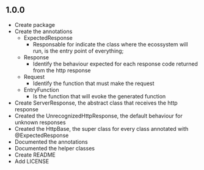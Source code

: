 ## 1.0.0

- Create package
- Create the annotations
    - ExpectedResponse
        - Responsable for indicate the class where the ecossystem will run, is the entry point of everything;
    - Response
        - Identify the behaviour expected for each response code returned from the http response
    - Request
        - Identify the function that must make the request
    - EntryFunction
        - Is the function that will evoke the generated function
- Create ServerResponse, the abstract class that receives the http response
- Created the UnrecognizedHttpResponse, the default behaviour for unknown responses
- Created the HttpBase, the super class for every class annotated with @ExpectedResponse
- Documented the annotations
- Documented the helper classes 
- Create README
- Add LICENSE